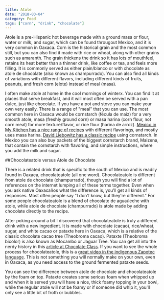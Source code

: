 ```yaml
---
title: Atole
date: "2018-03-04"
category: Food
tags: ["corn", "drink", "chocolate"]
---
```


Atole is a pre-Hispanic hot beverage made with a ground masa or flour, water or milk, and sugar, which can be found througout Mexico, and it is very common in Oaxaca. Corn is the historical grain and the most common still, but you can also find it made with rice or wheat, along with other grains such as amaranth. The grain thickens the drink so it has lots of mouthfeel, retains its heat better than a thinner drink, like coffee or tea, and feels more filling. It is commonly served as either plain/blanco or with chocolate as atole de chocolate (also known as champurrado). You can also find all kinds of variations with different flavors, including different kinds of fruits, peanuts, and fresh corn (elote) instead of meal (masa).

I often make atole at home in the cool mornings of winterx. You can find it at places that serve breakfast, and it will most often be served with a pan dulce, just like chocolate. If you have a pot and stove you can make your own very easily. There is a range of "meal" that you can use. The most common here in Oaxaca would be cornstarch (fécula de maíz) for a very smooth atole, masa (freshly ground corn) or masa harina (corn flour, not corn meal) for more texture/flavor, or rice flour (harina de arroz). [Mexico in My Kitchen has a nice range of recipes](https://www.mexicoinmykitchen.com/?s=atole) with different flavorings, and mostly uses masa harina. [David Liebowitz has a classic recipe](https://www.davidlebovitz.com/atole-mexican-drink-recipe/) using cornstarch. In Mexico you can also buy packets of the biggest cornstarch brand, Maizena, that contain the cornstarch with flavoring, and simple instructions, where you add the milk and sugar.

##Chocolateatole versus Atole de Chocolate

There is a related drink that is specific to the south of Mexico and is readily found in Oaxaca, chocolateatole (all one word). Chocolateatole is different from atole de chocolate (champurrado), though you will find a lot of references on the internet lumping all of these terms together. Even when you ask native Oaxacaños what the difference is, you'll get all kinds of responses. Most often people say "I don't know, but they're different." For some people chocolateatole is a blend of chocolate de agua/leche with atole, while atole de chocolate (champurrado) is atole made by adding chocolate directly to the recipe.

After poking around a bit I discovered that chocolateatole is truly a different drink with a new ingredient. It is made with chocolate (cacao), rice/wheat, sugar, and white cacao or pataxte here in Oaxaca, which is a relative of the classic chocolate cacao tree (Theobroma cacao). Pataxte (Theobroma bicolor) is also known as Mocambo or Jaguar Tree. You can get all into the nerdy history in this [article at Chocolate Class](https://chocolateclass.wordpress.com/tag/pataxte/). If you want to see the whole process for chocolateatole, this is a [great video in the indigenous Zapotec language](https://www.youtube.com/watch?v=RjomxSR-6nk). This is not something you will normally make on your own, even in Oaxaca, as you need access to the ground fermented pataxte seeds.

You can see the difference between atole de chocolate and chocolateatole by the foam on top. Pataxte creates some serious foam when whipped up and when it is served you will have a nice, thick foamy topping in your bowl, while the regular atole will not be foamy or if someone did whip it, you'll only see a little bit of froth or bubbles.